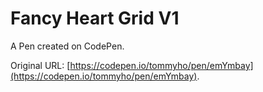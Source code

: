 # Fancy Heart Grid V1

A Pen created on CodePen.

Original URL: [https://codepen.io/tommyho/pen/emYmbay](https://codepen.io/tommyho/pen/emYmbay).

